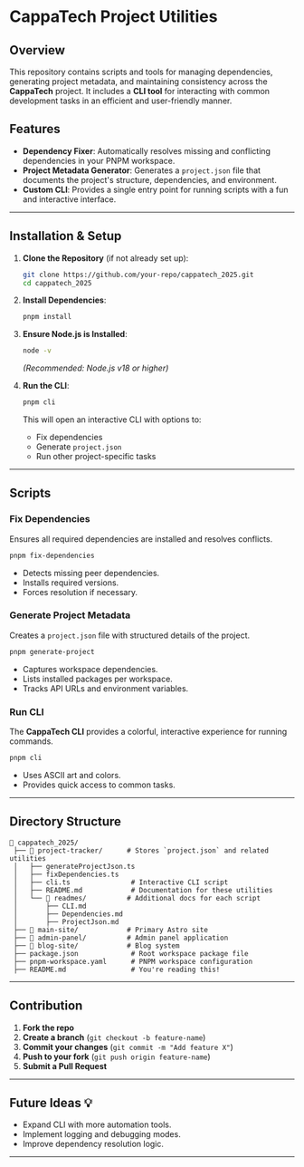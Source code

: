 # CappaTech Project Utilities

## Overview
This repository contains scripts and tools for managing dependencies, generating project metadata, and maintaining consistency across the **CappaTech** project. It includes a **CLI tool** for interacting with common development tasks in an efficient and user-friendly manner.

## Features
- **Dependency Fixer**: Automatically resolves missing and conflicting dependencies in your PNPM workspace.
- **Project Metadata Generator**: Generates a `project.json` file that documents the project's structure, dependencies, and environment.
- **Custom CLI**: Provides a single entry point for running scripts with a fun and interactive interface.

---

## Installation & Setup

1. **Clone the Repository** (if not already set up):
   ```sh
   git clone https://github.com/your-repo/cappatech_2025.git
   cd cappatech_2025
   ```

2. **Install Dependencies**:
   ```sh
   pnpm install
   ```

3. **Ensure Node.js is Installed**:
   ```sh
   node -v
   ```
   _(Recommended: Node.js v18 or higher)_

4. **Run the CLI**:
   ```sh
   pnpm cli
   ```
   This will open an interactive CLI with options to:
   - Fix dependencies
   - Generate `project.json`
   - Run other project-specific tasks

---

## Scripts

### **Fix Dependencies**
Ensures all required dependencies are installed and resolves conflicts.
```sh
pnpm fix-dependencies
```
- Detects missing peer dependencies.
- Installs required versions.
- Forces resolution if necessary.

### **Generate Project Metadata**
Creates a `project.json` file with structured details of the project.
```sh
pnpm generate-project
```
- Captures workspace dependencies.
- Lists installed packages per workspace.
- Tracks API URLs and environment variables.

### **Run CLI**
The **CappaTech CLI** provides a colorful, interactive experience for running commands.
```sh
pnpm cli
```
- Uses ASCII art and colors.
- Provides quick access to common tasks.

---

## Directory Structure

```
📂 cappatech_2025/
 ├── 📂 project-tracker/      # Stores `project.json` and related utilities
 │   ├── generateProjectJson.ts
 │   ├── fixDependencies.ts
 │   ├── cli.ts               # Interactive CLI script
 │   ├── README.md            # Documentation for these utilities
 │   └── 📂 readmes/          # Additional docs for each script
 │       ├── CLI.md
 │       ├── Dependencies.md
 │       ├── ProjectJson.md
 ├── 📂 main-site/            # Primary Astro site
 ├── 📂 admin-panel/          # Admin panel application
 ├── 📂 blog-site/            # Blog system
 ├── package.json             # Root workspace package file
 ├── pnpm-workspace.yaml      # PNPM workspace configuration
 ├── README.md                # You're reading this!
```

---

## Contribution
1. **Fork the repo**
2. **Create a branch** (`git checkout -b feature-name`)
3. **Commit your changes** (`git commit -m "Add feature X"`)
4. **Push to your fork** (`git push origin feature-name`)
5. **Submit a Pull Request**

---

## Future Ideas 💡
- Expand CLI with more automation tools.
- Implement logging and debugging modes.
- Improve dependency resolution logic.

---

